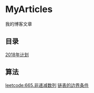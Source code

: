 # MyArticles
我的博客文章
## 目录
[2018年计划](https://github.com/NickChuCode/MyArticles/issues/1#issue-354635094)
## 算法
[leetcode:665.非递减数列](https://github.com/NickChuCode/my-code/issues/2)
[链表的边界条件](https://github.com/NickChuCode/my-code/issues/1)
